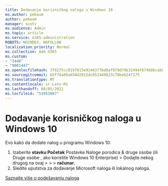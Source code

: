 ```yaml
---
title: Dodavanje korisničkog naloga u Windows 10
ms.author: pebaum
author: pebaum
manager: scotv
ms.audience: Admin
ms.topic: article
ms.service: o365-administration
ROBOTS: NOINDEX, NOFOLLOW
localization_priority: Normal
ms.collection: Adm_O365
ms.custom:
- "3448"
- "9001447"
ms.openlocfilehash: 3f8275cc8197015e9146377bd8af979d79b32494f674b8bcab8df310d69e4a14
ms.sourcegitcommit: b5f7da89a650d2915dc652449623c78be6247175
ms.translationtype: MT
ms.contentlocale: sr-Latn-RS
ms.lasthandoff: 08/05/2021
ms.locfileid: "53953667"
---
```

# <a name="add-a-user-account-in-windows-10"></a>Dodavanje korisničkog naloga u Windows 10

Evo kako da dodate nalog u programu Windows 10:

1. Izaberite **stavku Početak** Postavke Naloge porodica & druge osobe (ili Druge osobe , ako koristite Windows 10 Enterprise) > Dodajte nekog drugog na ovaj  >    >    >   **računar.** 
2. Sledite uputstva za dodavanje Microsoft naloga ili lokalnog naloga.

[Saznajte više o podešavanju naloga](https://support.microsoft.com/help/17197/)